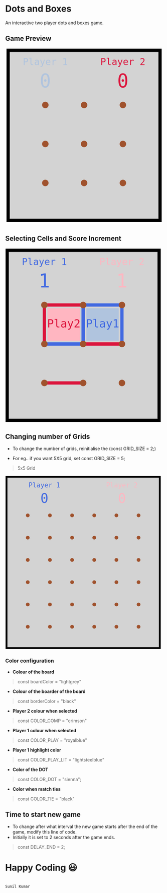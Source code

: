 
# **Dots and Boxes**

An interactive two player dots and boxes game.

## **Game Preview** 

![Screenshot](/Resources/dots1.png)

## **Selecting Cells and Score Increment**

![Winner](/Resources/dot2.png)

## **Changing number of Grids**

* To change the number of grids, reinitialise the (const GRID_SIZE = 2;)

* For eg.. if you want 5X5 grid, set const GRID_SIZE = 5;

>5x5 Grid

![Changing_Number_Of_Grids](/Resources/dots3.png)

### **Color configuration**

* **Colour of the board**

>const boardColor = "lightgrey"

* **Colour of the boarder of the board**

>const borderColor = "black"

* **Player 2 colour when selected**

>const COLOR_COMP = "crimson"

* **Player 1 colour when selected**

>const COLOR_PLAY = "royalblue"

* **Player 1 highlight color**

>const COLOR_PLAY_LIT = "lightsteelblue"

* **Color of the DOT**

>const COLOR_DOT = "sienna";

* **Color when match ties**

>const COLOR_TIE = "black"

## **Time to start new game**

* To change after what interval the new game starts after the end of the game, modify this line of code.
* Initially it is set to 2 seconds after the game ends.

>const DELAY_END = 2;

# Happy Coding :smiley:

                                                                             Sunil Kumar
